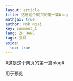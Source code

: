 ```yaml
---
layout: article
title: 这是这个网页的第一篇blog
mathjax: true
author: Mok Ngai
key: comment_1
lang: ZH_HANS
tags: 尝试 
aside:
  toc: true
---
```

#这是这个网页的第一篇blog#

用于预览